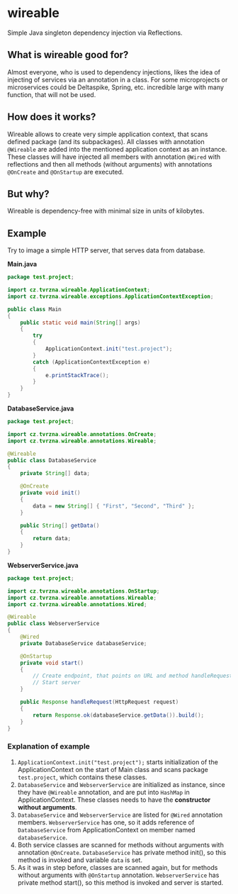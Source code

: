# wireable
Simple Java singleton dependency injection via Reflections.

## What is wireable good for?
Almost everyone, who is used to dependency injections, likes the idea of injecting of services via an annotation in a class. For some microprojects or microservices could be Deltaspike, Spring, etc. incredible large with many function, that will not be used.

## How does it works?
Wireable allows to create very simple application context, that scans defined package (and its subpackages). All classes with annotation `@Wireable` are added into the mentioned application context as an instance. These classes will have injected all members with annotation `@Wired` with reflections and then all methods (without arguments) with annotations `@OnCreate` and `@OnStartup` are executed.

## But why?
Wireable is dependency-free with minimal size in units of kilobytes.

## Example
Try to image a simple HTTP server, that serves data from database.

__Main.java__
```java
package test.project;

import cz.tvrzna.wireable.ApplicationContext;
import cz.tvrzna.wireable.exceptions.ApplicationContextException;

public class Main
{
	public static void main(String[] args)
	{
		try
		{
			ApplicationContext.init("test.project");
		}
		catch (ApplicationContextException e)
		{
			e.printStackTrace();
		}
	}
}
```

__DatabaseService.java__
```java
package test.project;

import cz.tvrzna.wireable.annotations.OnCreate;
import cz.tvrzna.wireable.annotations.Wireable;

@Wireable
public class DatabaseService
{
	private String[] data;

	@OnCreate
	private void init()
	{
		data = new String[]	{ "First", "Second", "Third" };
	}

	public String[] getData()
	{
		return data;
	}
}

```

__WebserverService.java__
```java
package test.project;

import cz.tvrzna.wireable.annotations.OnStartup;
import cz.tvrzna.wireable.annotations.Wireable;
import cz.tvrzna.wireable.annotations.Wired;

@Wireable
public class WebserverService
{
	@Wired
	private DatabaseService databaseService;

	@OnStartup
	private void start()
	{
		// Create endpoint, that points on URL and method handleRequest
		// Start server
	}

	public Response handleRequest(HttpRequest request)
	{
		return Response.ok(databaseService.getData()).build();
	}
}
```

### Explanation of example
 1. `ApplicationContext.init("test.project");` starts initialization of the ApplicationContext on the start of Main class and scans package `test.project`, which contains these classes.
 2. `DatabaseService` and `WebserverService` are initialized as instance, since they have `@Wireable` annotation, and are put into `HashMap` in ApplicationContext. These classes needs to have the **constructor without arguments**.
 3. `DatabaseService` and `WebserverService` are listed for `@Wired` annotation members. `WebserverService` has one, so it adds reference of `DatabaseService` from ApplicationContext on member named `databaseService`.
 4. Both service classes are scanned for methods without arguments with annotation `@OnCreate`. `DatabaseService` has private method init(), so this method is invoked and variable `data` is set.
 5. As it was in step before, classes are scanned again, but for methods without arguments with `@OnStartup` annotation. `WebserverService` has private method start(), so this method is invoked and server is started.